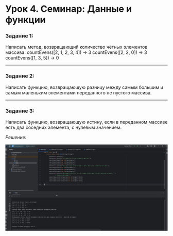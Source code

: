 # Урок 4. Семинар: Данные и функции

### Задание 1:
Написать метод, возвращающий количество чётных элементов массива.
countEvens([2, 1, 2, 3, 4]) → 3
countEvens([2, 2, 0]) → 3
countEvens([1, 3, 5]) → 0

----------------------------------------------------------------------------------------
### Задание 2:
Написать функцию, возвращающую разницу между самым большим и самым маленьким элементами
переданного не пустого массива.

------------------------------------------------------------------------------------------
### Задание 3:
Написать функцию, возвращающую истину, если в переданном массиве есть два соседних элемента, с нулевым значением.


_Решение:_

![](tasks.jpg)